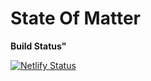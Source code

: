 # State Of Matter

**Build Status"**

[![Netlify Status](https://api.netlify.com/api/v1/badges/b20084cc-e90f-4061-a655-b26905ac69d6/deploy-status)](https://app.netlify.com/sites/state-of-matter-2021/deploys)
